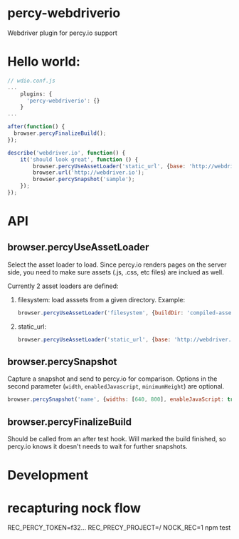 # percy-webdriverio
Webdriver plugin for percy.io support

# Hello world:

```js
// wdio.conf.js
...
    plugins: {
      'percy-webdriverio': {}
    }
...    
```

```js
after(function() {
  browser.percyFinalizeBuild();
});

describe('webdriver.io', function() {
    it('should look great', function () {
        browser.percyUseAssetLoader('static_url', {base: 'http://webdriver.io', urls:[{url: '/js/app.js', mimetype:'text/javascript'}, {url:'/css/screen.css', mimetype:'text/css'}]})
        browser.url('http://webdriver.io');
        browser.percySnapshot('sample');
    });
});
```

# API

## browser.percyUseAssetLoader

Select the asset loader to load. 
Since percy.io renders pages on the server side, you need to make sure assets (.js, .css, etc files) are inclued as well. 

Currently 2 asset loaders are defined:

1. filesystem:
   load asssets from a given directory. Example:

   ```js
   browser.percyUseAssetLoader('filesystem', {buildDir: 'compiled-assets-dir'});
   ```

2. static_url:

    ```js
    browser.percyUseAssetLoader('static_url', {base: 'http://webdriver.io', urls:[{url: '/js/app.js', mimetype:'text/javascript'}, {url:'/css/screen.css', mimetype:'text/css'});
    ```
## browser.percySnapshot

Capture a snapshot and send to percy.io for comparison. Options in the second parameter (`width`, `enabledJavascript`, `minimumHeight`) are optional.

  ```js
  browser.percySnapshot('name', {widths: [640, 800], enableJavaScript: true, minimumHeight: 400})
  ```

## browser.percyFinalizeBuild

Should be called from an after test hook. Will marked the build finished, so percy.io knows it doesn't needs to wait for further snapshots.


# Development

# recapturing nock flow

REC_PERCY_TOKEN=f32... REC_PRECY_PROJECT=<org>/<proj> NOCK_REC=1 npm test
